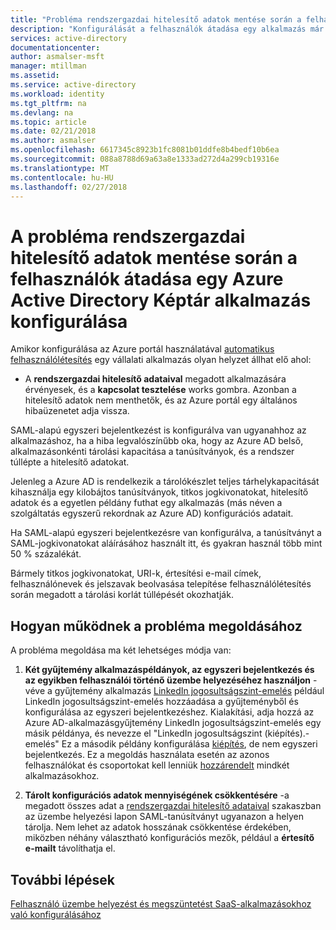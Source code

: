 ```yaml
---
title: "Probléma rendszergazdai hitelesítő adatok mentése során a felhasználók átadása egy Azure AD-katalógusában alkalmazás konfigurálása |} Microsoft Docs"
description: "Konfigurálását a felhasználók átadása egy alkalmazás már szerepel az Azure AD Application Gallery tapasztalt kapcsolatos gyakori hibák elhárítása"
services: active-directory
documentationcenter: 
author: asmalser-msft
manager: mtillman
ms.assetid: 
ms.service: active-directory
ms.workload: identity
ms.tgt_pltfrm: na
ms.devlang: na
ms.topic: article
ms.date: 02/21/2018
ms.author: asmalser
ms.openlocfilehash: 6617345c8923b1fc8081b01ddfe8b4bedf10b6ea
ms.sourcegitcommit: 088a8788d69a63a8e1333ad272d4a299cb19316e
ms.translationtype: MT
ms.contentlocale: hu-HU
ms.lasthandoff: 02/27/2018
---
```

# <a name="problem-saving-administrator-credentials-while-configuring-user-provisioning-to-an-azure-active-directory-gallery-application"></a>A probléma rendszergazdai hitelesítő adatok mentése során a felhasználók átadása egy Azure Active Directory Képtár alkalmazás konfigurálása 

Amikor konfigurálása az Azure portál használatával [automatikus felhasználólétesítés](active-directory-saas-app-provisioning.md) egy vállalati alkalmazás olyan helyzet állhat elő ahol:

* A **rendszergazdai hitelesítő adataival** megadott alkalmazására érvényesek, és a **kapcsolat tesztelése** works gombra. Azonban a hitelesítő adatok nem menthetők, és az Azure portál egy általános hibaüzenetet adja vissza.

SAML-alapú egyszeri bejelentkezést is konfigurálva van ugyanahhoz az alkalmazáshoz, ha a hiba legvalószínűbb oka, hogy az Azure AD belső, alkalmazásonkénti tárolási kapacitása a tanúsítványok, és a rendszer túllépte a hitelesítő adatokat.

Jelenleg a Azure AD is rendelkezik a tárolókészlet teljes tárhelykapacitását kihasználja egy kilobájtos tanúsítványok, titkos jogkivonatokat, hitelesítő adatok és a egyetlen példány futhat egy alkalmazás (más néven a szolgáltatás egyszerű rekordnak az Azure AD) konfigurációs adatait.

Ha SAML-alapú egyszeri bejelentkezésre van konfigurálva, a tanúsítványt a SAML-jogkivonatokat aláírásához használt itt, és gyakran használ több mint 50 % százalékát.

Bármely titkos jogkivonatokat, URI-k, értesítési e-mail címek, felhasználónevek és jelszavak beolvasása telepítése felhasználólétesítés során megadott a tárolási korlát túllépését okozhatják.

## <a name="how-to-work-around-this-issue"></a>Hogyan működnek a probléma megoldásához 

A probléma megoldása ma két lehetséges módja van:

1. **Két gyűjtemény alkalmazáspéldányok, az egyszeri bejelentkezés és az egyikben felhasználói történő üzembe helyezéséhez használjon** -véve a gyűjtemény alkalmazás [LinkedIn jogosultságszint-emelés](active-directory-saas-linkedinelevate-tutorial.md) például LinkedIn jogosultságszint-emelés hozzáadása a gyűjteményből és konfigurálása az egyszeri bejelentkezéshez. Kialakítási, adja hozzá az Azure AD-alkalmazásgyűjtemény LinkedIn jogosultságszint-emelés egy másik példánya, és nevezze el "LinkedIn jogosultságszint (kiépítés).-emelés" Ez a második példány konfigurálása [kiépítés](active-directory-saas-linkedinelevate-provisioning-tutorial.md), de nem egyszeri bejelentkezés. Ez a megoldás használata esetén az azonos felhasználókat és csoportokat kell lenniük [hozzárendelt](active-directory-coreapps-assign-user-azure-portal.md) mindkét alkalmazásokhoz. 

2. **Tárolt konfigurációs adatok mennyiségének csökkentésére** -a megadott összes adat a [rendszergazdai hitelesítő adataival](active-directory-saas-app-provisioning.md#how-do-i-set-up-automatic-provisioning-to-an-application) szakaszban az üzembe helyezési lapon SAML-tanúsítványt ugyanazon a helyen tárolja. Nem lehet az adatok hosszának csökkentése érdekében, miközben néhány választható konfigurációs mezők, például a **értesítő e-mailt** távolíthatja el.

## <a name="next-steps"></a>További lépések
[Felhasználó üzembe helyezést és megszüntetést SaaS-alkalmazásokhoz való konfigurálásához](active-directory-saas-app-provisioning.md)
